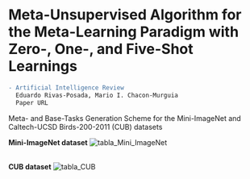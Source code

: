 
# Meta-Unsupervised Algorithm for the Meta-Learning Paradigm with Zero-, One-, and Five-Shot Learnings


```diff
- Artificial Intelligence Review
  Eduardo Rivas-Posada, Mario I. Chacon-Murguia
  Paper URL
```
Meta- and Base-Tasks Generation Scheme for the Mini-ImageNet and Caltech-UCSD Birds-200-2011 (CUB) datasets


**Mini-ImageNet dataset**
![tabla_Mini_ImageNet](https://user-images.githubusercontent.com/101822861/158887376-d1e98a8a-ed06-45a0-bef4-7bb9445c9776.svg)


**<br/>CUB dataset**
![tabla_CUB](https://user-images.githubusercontent.com/101822861/158886820-3fd33ab7-22a0-46d6-9e9d-800976328ff7.svg)
